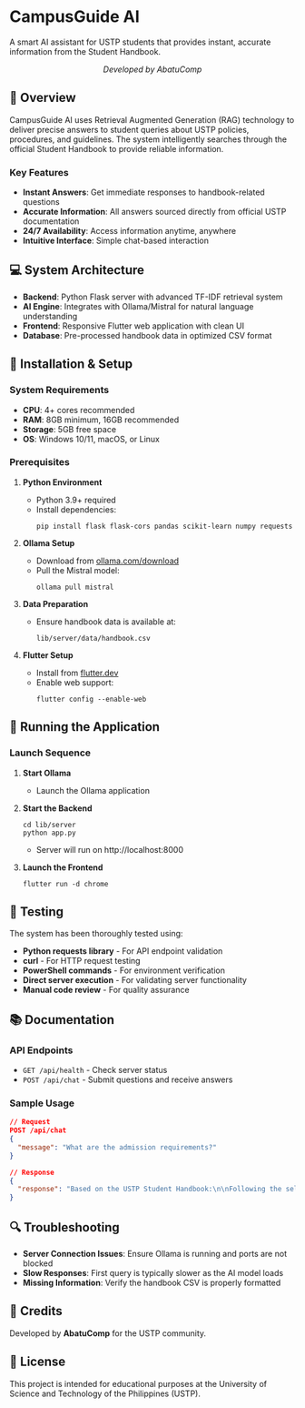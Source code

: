 # CampusGuide AI

A smart AI assistant for USTP students that provides instant, accurate information from the Student Handbook.

<p align="center">
  <i>Developed by AbatuComp</i>
</p>

## 🌟 Overview

CampusGuide AI uses Retrieval Augmented Generation (RAG) technology to deliver precise answers to student queries about USTP policies, procedures, and guidelines. The system intelligently searches through the official Student Handbook to provide reliable information.

### Key Features

- **Instant Answers**: Get immediate responses to handbook-related questions
- **Accurate Information**: All answers sourced directly from official USTP documentation
- **24/7 Availability**: Access information anytime, anywhere
- **Intuitive Interface**: Simple chat-based interaction

## 💻 System Architecture

- **Backend**: Python Flask server with advanced TF-IDF retrieval system
- **AI Engine**: Integrates with Ollama/Mistral for natural language understanding
- **Frontend**: Responsive Flutter web application with clean UI
- **Database**: Pre-processed handbook data in optimized CSV format

## 🚀 Installation & Setup

### System Requirements

- **CPU**: 4+ cores recommended
- **RAM**: 8GB minimum, 16GB recommended
- **Storage**: 5GB free space
- **OS**: Windows 10/11, macOS, or Linux

### Prerequisites

1. **Python Environment**
   - Python 3.9+ required
   - Install dependencies:
     ```
     pip install flask flask-cors pandas scikit-learn numpy requests
     ```

2. **Ollama Setup**
   - Download from [ollama.com/download](https://ollama.com/download)
   - Pull the Mistral model:
     ```
     ollama pull mistral
     ```

3. **Data Preparation**
   - Ensure handbook data is available at:
     ```
     lib/server/data/handbook.csv
     ```

4. **Flutter Setup**
   - Install from [flutter.dev](https://flutter.dev/docs/get-started/install)
   - Enable web support:
     ```
     flutter config --enable-web
     ```

## 🔧 Running the Application

### Launch Sequence

1. **Start Ollama**
   - Launch the Ollama application

2. **Start the Backend**
   ```
   cd lib/server
   python app.py
   ```
   - Server will run on http://localhost:8000

3. **Launch the Frontend**
   ```
   flutter run -d chrome
   ```

## 🧪 Testing

The system has been thoroughly tested using:

- **Python requests library** - For API endpoint validation
- **curl** - For HTTP request testing
- **PowerShell commands** - For environment verification
- **Direct server execution** - For validating server functionality
- **Manual code review** - For quality assurance

## 📚 Documentation

### API Endpoints

- `GET /api/health` - Check server status
- `POST /api/chat` - Submit questions and receive answers

### Sample Usage

```json
// Request
POST /api/chat
{
  "message": "What are the admission requirements?"
}

// Response
{
  "response": "Based on the USTP Student Handbook:\n\nFollowing the selective admission policy of the university, students must satisfy all the requirements prescribed by their college/department, aside from the minimum requirements for each level as indicated below:\n1. Pass the Admission Test\n2. With Good Moral Character"
}
```

## 🔍 Troubleshooting

- **Server Connection Issues**: Ensure Ollama is running and ports are not blocked
- **Slow Responses**: First query is typically slower as the AI model loads
- **Missing Information**: Verify the handbook CSV is properly formatted

## 👥 Credits

Developed by **AbatuComp** for the USTP community.

## 📝 License

This project is intended for educational purposes at the University of Science and Technology of the Philippines (USTP).
